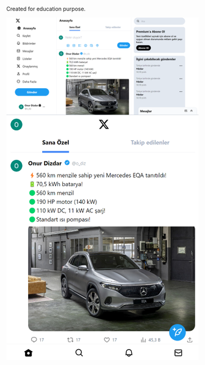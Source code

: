 Created for education purpose.

![alt text](/twitter-clone/src/assets/mainPage.png)
![alt text](/twitter-clone/src/assets/mobileMainPage.png)
